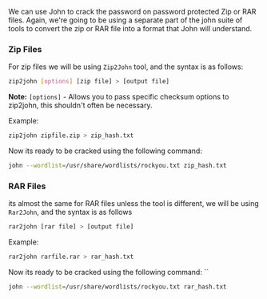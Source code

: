 
We can use John to crack the password on password protected Zip or RAR files. Again, we're going to be using a separate part of the john suite of tools to convert the zip or RAR file into a format that John will understand.

### Zip Files

For zip files we will be using `Zip2John` tool, and the syntax is as follows:

```bash
zip2john [options] [zip file] > [output file]
```

**Note:** `[options]` - Allows you to pass specific checksum options to zip2john, this shouldn't often be necessary.

Example:

```bash
zip2john zipfile.zip > zip_hash.txt
```

Now its ready to be cracked using the following command:

```bash
john --wordlist=/usr/share/wordlists/rockyou.txt zip_hash.txt
```

### RAR Files

its almost the same for RAR files unless the tool is different, we will be using `Rar2John`, and the syntax is as follows 

```bash
rar2john [rar file] > [output file]
```

Example:

```bash
rar2john rarfile.rar > rar_hash.txt
```

Now its ready to be cracked using the following command:
``
```bash
john --wordlist=/usr/share/wordlists/rockyou.txt rar_hash.txt
```
